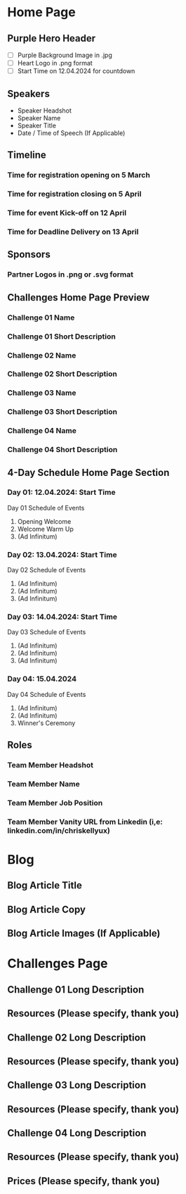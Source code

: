 # Home Page

## Purple Hero Header 

- [ ] Purple Background Image in .jpg
- [ ] Heart Logo in .png format
- [ ] Start Time on 12.04.2024 for countdown

## Speakers

- Speaker Headshot
- Speaker Name
- Speaker Title 
- Date / Time of Speech (If Applicable)

## Timeline

### Time for registration opening on 5 March 
### Time for registration closing on 5 April 
### Time for event Kick-off on 12 April 
### Time for Deadline Delivery on 13 April
 
## Sponsors

### Partner Logos in .png or .svg format

## Challenges Home Page Preview 

### Challenge 01 Name
### Challenge 01 Short Description
### Challenge 02 Name
### Challenge 02 Short Description
### Challenge 03 Name
### Challenge 03 Short Description
### Challenge 04 Name
### Challenge 04 Short Description

## 4-Day Schedule Home Page Section 

### Day 01: 12.04.2024: Start Time
Day 01 Schedule of Events

01. Opening Welcome
02. Welcome Warm Up
03. (Ad Infinitum)

### Day 02: 13.04.2024: Start Time 
Day 02 Schedule of Events

01. (Ad Infinitum)
02. (Ad Infinitum) 
03. (Ad Infinitum)

### Day 03: 14.04.2024: Start Time
Day 03 Schedule of Events

01. (Ad Infinitum)
02. (Ad Infinitum)
03. (Ad Infinitum)

### Day 04: 15.04.2024 
Day 04 Schedule of Events

01. (Ad Infinitum)
02. (Ad Infinitum)
03. Winner's Ceremony

## Roles 

### Team Member Headshot
### Team Member Name
### Team Member Job Position
### Team Member Vanity URL from Linkedin (i,e: linkedin.com/in/chriskellyux)

# Blog 

## Blog Article Title
## Blog Article Copy
## Blog Article Images (If Applicable)

# Challenges Page 

## Challenge 01 Long Description
## Resources (Please specify, thank you) 

## Challenge 02 Long Description
## Resources (Please specify, thank you) 

## Challenge 03 Long Description
## Resources (Please specify, thank you) 

## Challenge 04 Long Description
## Resources (Please specify, thank you) 

## Prices (Please specify, thank you) 

